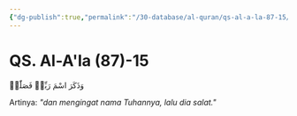 ```yaml
---
{"dg-publish":true,"permalink":"/30-database/al-quran/qs-al-a-la-87-15/"}
---
```



# QS. Al-A'la (87)-15
وَذَكَرَ اسْمَ رَبِّهٖ فَصَلّٰىۗ 

Artinya: *"dan mengingat nama Tuhannya, lalu dia salat."*
